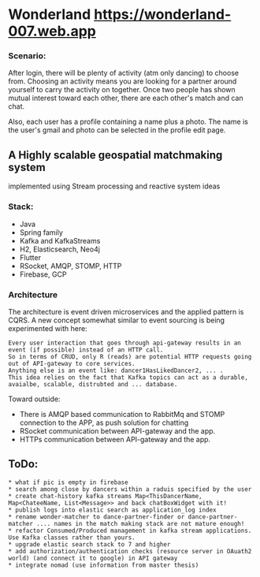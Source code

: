 # Wonderland https://wonderland-007.web.app

### Scenario:
After login, there will be plenty of activity (atm only dancing) to choose from.
Choosing an activity means you are looking for a partner around yourself to carry the activity on together.
Once two people has shown mutual interest toward each other, there are each other's match and can chat.

Also, each user has a profile containing a name plus a photo.
The name is the user's gmail and photo can be selected in the profile edit page.

## A Highly scalable geospatial matchmaking system
implemented using Stream processing and reactive system ideas

### Stack:
 * Java
 * Spring family
 * Kafka and KafkaStreams
 * H2, Elasticsearch, Neo4j
 * Flutter
 * RSocket, AMQP, STOMP, HTTP
 * Firebase, GCP

### Architecture
The architecture is event driven microservices and the applied pattern is CQRS. 
A new concept somewhat similar to event sourcing is being experimented with here:  

    Every user interaction that goes through api-gateway results in an event (if possible) instead of an HTTP call. 
    So in terms of CRUD, only R (reads) are potential HTTP requests going out of API-gateway to core services.
    Anything else is an event like: dancer1HasLikedDancer2, ... . 
    This idea relies on the fact that Kafka topics can act as a durable, avaialbe, scalable, distrubted and ... database.

Toward outside:
 - There is AMQP based communication to RabbitMq and STOMP connection to the APP, as push solution for chatting
 - RSocket communication between API-gateway and the app.
 - HTTPs communication between API-gateway and the app.

## ToDo:
    * what if pic is empty in firebase
    * search among close by dancers within a raduis specified by the user
    * create chat-history kafka streams Map<ThisDancerName, Map<ChateeName, List<Message>> and back chatBoxWidget with it!
    * publish logs into elastic search as application_log index
    * rename wonder-matcher to dance-partner-finder or dance-partner-matcher .... names in the match making stack are not mature enough!
    * refactor Consumed/Produced management in kafka stream applications. Use Kafka classes rather than yours. 
    * upgrade elastic search stack to 7 and higher
    * add authorization/authentication checks (resource server in OAuath2 world) (and connect it to google) in API gateway 
 	* integrate nomad (use information from master thesis)
